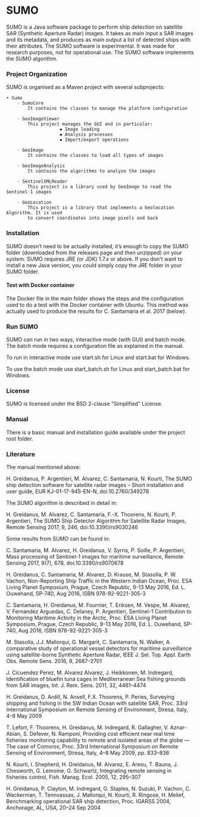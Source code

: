 # SUMO
SUMO is a Java software package to perform ship detection on satellite SAR (Synthetic Aperture Radar) images. 
It takes as main input a SAR images and its metadata, and produces as main output a list of detected ships with their attributes. 
The SUMO software is experimental. It was made for research purposes, not for operational use. 
The SUMO software implements the SUMO algorithm.

### Project Organization
SUMO is organised as a Maven project with several subprojects:

    • Sumo
        ◦ SumoCore
            It contains the classes to manage the platform configuration

        ◦ GeoImageViewer
            This project manages the GUI and in particular:
                        ▪ Image loading
                        ▪ Analysis processes
                        ▪ Import/export operations

        ◦ GeoImage
            It contains the classes to load all types of images

        ◦ GeoImageAnalysis
            It contains the algorithms to analyze the images

        ◦ SentinelXMLReader
            This project is a library used by GeoImage to read the Sentinel-1 images

        ◦ GeoLocation
            This project is a library that implements a Geolocation Algorithm. It is used 
            to convert coordinates into image pixels and back

### Installation
SUMO doesn’t need to be actually installed, it’s enough to copy the SUMO folder (downloaded from the releases page and then unzipped) on your system. 
SUMO requires JRE (or JDK) 1.7.x or above. If you don't want to install a new Java version, you could simply copy the JRE folder in your SUMO folder.

#### Test with Docker container
The Docker file in the main folder shows the steps and the configuration used to do a test with the Docker container with Ubuntu.
This method was actually used to produce the results for C. Santamaria et al. 2017 (below). 

### Run SUMO
SUMO can run in two ways, interactive mode (with GUI) and batch mode. The batch mode requires a configuration file as explained in the manual.

To run in interactive mode use start.sh for Linux and start.bat for Windows.
    
To use the batch mode use start_batch.sh for Linux and start_batch.bat for Windows.


### License
SUMO is licensed under the BSD 2-clause "Simplified" License.

### Manual
There is a basic manual and installation guide available under the project root folder. 


### Literature
The manual mentioned above: 

H. Greidanus, P. Argentieri, M. Alvarez, C. Santamaria, N. Kourti, The SUMO ship detection software for satellite radar images – Short installation and user guide, EUR KJ-01-17-945-EN-N, doi:10.2760/349278 

The SUMO algorithm is described in detail in: 

H. Greidanus, M. Alvarez, C. Santamaria, F.-X. Thoorens, N. Kourti, P. Argentieri, The SUMO Ship Detector Algorithm for Satellite Radar Images, Remote Sensing 2017, 9, 246, doi:10.3390/rs9030246 

Some results from SUMO can be found in: 

C. Santamaria, M. Alvarez, H. Greidanus, V. Syrris, P. Soille, P. Argentieri, Mass processing of Sentinel-1 images for maritime surveillance, Remote Sensing 2017, 9(7), 678, doi:10.3390/rs9070678 

H. Greidanus, C. Santamaria, M. Alvarez, D. Krause, M. Stasolla, P. W. Vachon, Non-Reporting Ship Traffic in the Western Indian Ocean, Proc. ESA Living Planet Symposium, Prague, Czech Republic, 9-13 May 2016, Ed. L. Ouwehand, SP-740, Aug 2016, ISBN 978-92-9221-305-3 

C. Santamaria, H. Greidanus, M. Fournier, T. Eriksen, M. Vespe, M. Alvarez, V. Fernandez Arguedas, C. Delaney, P. Argentieri, Sentinel-1 Contribution to Monitoring Maritime Activity in the Arctic, Proc. ESA Living Planet Symposium, Prague, Czech Republic, 9-13 May 2016, Ed. L. Ouwehand, SP-740, Aug 2016, ISBN 978-92-9221-305-3 

M. Stasolla, J.J. Mallorqui, G. Margarit, C. Santamaria, N. Walker, A comparative study of operational vessel detectors for maritime surveillance using satellite-borne Synthetic Aperture Radar, IEEE J. Sel. Top. Appl. Earth Obs. Remote Sens. 2016, 9, 2687–2701 

J. Cicuendez Perez, M. Alvarez Alvarez, J. Heikkonen, M. Indregard, Identification of bluefin tuna cages in Mediterranean Sea fishing grounds from SAR images, Int. J. Rem. Sens. 2011, 32, 4461–4474 

H. Greidanus, D. Ardill, N. Ansell, F.X. Thoorens, P. Peries, Surveying shipping and fishing in the SW Indian Ocean with satellite SAR, Proc. 33rd International Symposium on Remote Sensing of Environment, Stresa, Italy, 4–8 May 2009 

T. Lefort, F. Thoorens, H. Greidanus, M. Indregard, R. Gallagher, V. Aznar-Abian, S. Defever, N. Ramponi, Providing cost efficient near real time fisheries monitoring capability to remote and isolated areas of the globe — The case of Comoros, Proc. 33rd International Symposium on Remote Sensing of Environment, Stresa, Italy, 4–8 May 2009, pp. 833–836 

N. Kourti, I. Shepherd, H. Greidanus, M. Alvarez, E. Aresu, T. Bauna, J. Chesworth, G. Lemoine, G. Schwartz, Integrating remote sensing in fisheries control, Fish. Manag. Ecol. 2005, 12, 295–307 

H. Greidanus, P. Clayton, M. Indregard, G. Staples, N. Suzuki, P. Vachon, C. Wackerman, T. Tennvassas, J. Mallorqui, N. Kourti, R. Ringose, H. Melief, Benchmarking operational SAR ship detection, Proc. IGARSS 2004, Anchorage, AL, USA, 20–24 Sep 2004 



